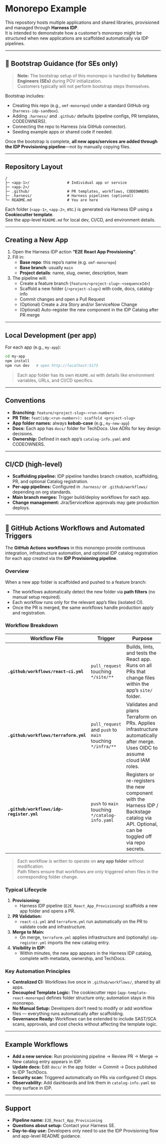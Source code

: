 # Monorepo Example

This repository hosts multiple applications and shared libraries, provisioned and managed through **Harness IDP**.  
It is intended to demonstrate how a customer’s monorepo might be structured when new applications are scaffolded automatically via IDP pipelines.

---

## 🚨 Bootstrap Guidance (for SEs only)

> **Note:** The bootstrap setup of this monorepo is handled by **Solutions Engineers (SEs)** during POV initialization.  
> Customers typically will not perform bootstrap steps themselves.

Bootstrap includes:
- Creating this repo (e.g., `omf-monorepo`) under a standard GitHub org (`harness-idp-sandbox`).  
- Adding `.harness/` and `.github/` defaults (pipeline configs, PR templates, CODEOWNERS).  
- Connecting the repo to Harness (via GitHub connector).  
- Seeding example apps or shared code if needed.  

Once the bootstrap is complete, **all new apps/services are added through the IDP Provisioning pipeline**—not by manually copying files.

---

## Repository Layout

```
/
├─ <app-1>/                 # Individual app or service
├─ <app-2>/
├─ .github/                 # PR templates, workflows, CODEOWNERS
├─ .harness/                # Harness pipelines (optional)
└─ README.md                # You are here
```

Each folder (`<app-1>`, `<app-2>`, etc.) is generated via Harness IDP using a **Cookiecutter template**.  
See the app-level `README.md` for local dev, CI/CD, and environment details.

---

## Creating a New App

1. Open the Harness IDP action **“E2E React App Provisioning”**.  
2. Fill in:
   - **Base repo**: this repo’s name (e.g. `omf-monorepo`)  
   - **Base branch**: usually `main`  
   - **Project details**: name, slug, owner, description, team  
3. The pipeline will:
   - Create a feature branch (`feature/<project-slug>-<sequenceId>`)  
   - Scaffold a new folder (`/<project-slug>`) with code, docs, catalog-info  
   - Commit changes and open a Pull Request  
   - (Optional) Create a Jira Story and/or ServiceNow Change  
   - (Optional) Auto-register the new component in the IDP Catalog after PR merge  

---

## Local Development (per app)

For each app (e.g., `my-app`):

```bash
cd my-app
npm install
npm run dev   # open http://localhost:5173
```

> Each app folder has its own `README.md` with details like environment variables, URLs, and CI/CD specifics.

---

## Conventions

- **Branching:** `feature/<project-slug>-<run-number>`  
- **PR Title:** `feat(idp:<run-number>): scaffold <project-slug>`  
- **App folder names:** always **kebab-case** (e.g., `my-new-app`)  
- **Docs:** Each app has `docs/` folder for TechDocs. Use ADRs for key design decisions.  
- **Ownership:** Defined in each app’s `catalog-info.yaml` and CODEOWNERS.

---

## CI/CD (high-level)

- **Scaffolding pipeline:** IDP pipeline handles branch creation, scaffolding, PR, and optional Catalog registration.  
- **Per-app pipelines:** Configured in `.harness/` or `.github/workflows/` depending on org standards.  
- **Main branch merges:** Trigger build/deploy workflows for each app.  
- **Change management:** Jira/ServiceNow approvals may gate production deploys.


---

## 🧩 GitHub Actions Workflows and Automated Triggers

The **GitHub Actions workflows** in this monorepo provide continuous integration, infrastructure automation, and optional IDP catalog registration for each app created via the **IDP Provisioning pipeline**.

### Overview

When a new app folder is scaffolded and pushed to a feature branch:
- The workflows automatically detect the new folder via **path filters** (no manual setup required).  
- Each workflow runs only for the relevant app’s files (isolated CI).  
- Once the PR is merged, the same workflows handle production apply and registration.

### Workflow Breakdown

| Workflow File | Trigger | Purpose |
|----------------|----------|----------|
| **`.github/workflows/react-ci.yml`** | `pull_request` touching `*/site/**` | Builds, lints, and tests the React app. Runs on all PRs that change files within the app’s `site/` folder. |
| **`.github/workflows/terraform.yml`** | `pull_request` and `push` to `main` touching `*/infra/**` | Validates and plans Terraform on PRs. Applies infrastructure automatically after merge. Uses OIDC to assume cloud IAM roles. |
| **`.github/workflows/idp-register.yml`** | `push` to `main` touching `*/catalog-info.yaml` | Registers or re-registers the new component with the Harness IDP / Backstage catalog via API. Optional, can be toggled off via repo secrets. |

> Each workflow is written to operate on **any app folder** without modification.  
> Path filters ensure that workflows are only triggered when files in the corresponding folder change.

### Typical Lifecycle

1. **Provisioning:**  
   - Harness IDP pipeline (`E2E_React_App_Provisioning`) scaffolds a new app folder and opens a PR.
2. **PR Validation:**  
   - `react-ci.yml` and `terraform.yml` run automatically on the PR to validate code and infrastructure.
3. **Merge to Main:**  
   - On merge, `terraform.yml` applies infrastructure and (optionally) `idp-register.yml` imports the new catalog entry.
4. **Visibility in IDP:**  
   - Within minutes, the new app appears in the Harness IDP catalog, complete with metadata, ownership, and TechDocs.

### Key Automation Principles

- **Centralized CI:** Workflows live once in `.github/workflows/`, shared by all apps.
- **Decoupled Template Logic:** The cookiecutter repo (`app-template-react-monorepo`) defines folder structure only; automation stays in this monorepo.
- **No Manual Setup:** Developers don’t need to modify or add workflow files — everything runs automatically after scaffolding.
- **Governance Ready:** Workflows can be extended to include SAST/SCA scans, approvals, and cost checks without affecting the template logic.

---


## Example Workflows

- **Add a new service:** Run provisioning pipeline → Review PR → Merge → New catalog entry appears in IDP.  
- **Update docs:** Edit `docs/` in the app folder → Commit → Docs published to IDP TechDocs.  
- **Security scan:** Triggered automatically on PRs via configured CI steps.  
- **Observability:** Add dashboards and link them in `catalog-info.yaml` so they surface in IDP.

---

## Support

- **Pipeline name:** `E2E_React_App_Provisioning`  
- **Questions about setup:** Contact your Harness SE.  
- **Day-to-day use:** Developers only need to use the IDP Provisioning flow and app-level README guidance.
